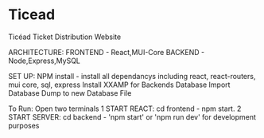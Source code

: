 # Ticead
Ticéad Ticket Distribution Website

ARCHITECTURE:
FRONTEND - React,MUI-Core
BACKEND -  Node,Express,MySQL

SET UP:
NPM install - install all dependancys including react, react-routers, mui core, sql, express
Install XXAMP for Backends Database
Import Database Dump to new Database File

To Run:
Open two terminals
1 START REACT: cd frontend - npm start.
2 START SERVER: cd backend - 'npm start' or 'npm run dev' for development purposes 


